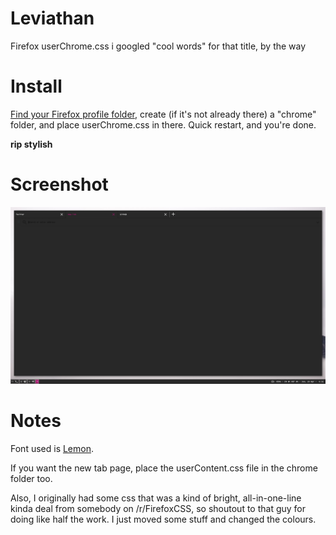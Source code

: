 # Leviathan
Firefox userChrome.css
i googled "cool words" for that title, by the way

# Install
[Find your Firefox profile folder](https://support.mozilla.org/en-US/kb/profiles-where-firefox-stores-user-data), create (if it's not already there) a "chrome" folder, and place userChrome.css in there. Quick restart, and you're done.

**rip stylish**

# Screenshot
![Screenshot](https://raw.githubusercontent.com/Skvm/Leviathan/master/2018-04-29-183227_1366x768_scrot.png "Screenshot")

# Notes
Font used is [Lemon](https://github.com/phallus/fonts).

If you want the new tab page, place the userContent.css file in the chrome folder too.

Also, I originally had some css that was a kind of bright, all-in-one-line kinda deal from somebody on /r/FirefoxCSS, so shoutout to that guy for doing like half the work. I just moved some stuff and changed the colours. 
